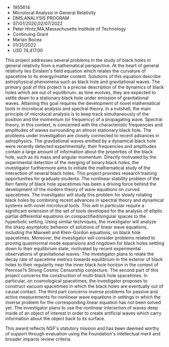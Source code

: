 
* 1955614
* Microlocal Analysis in General Relativity
* DMS,ANALYSIS PROGRAM
* 07/01/2020,02/07/2022
* Peter Hintz,MA,Massachusetts Institute of Technology
* Continuing Grant
* Marian Bocea
* 01/31/2022
* USD 74,417.00

This project addresses several problems in the study of black holes in general
relativity from a mathematical perspective. At the heart of general relativity
lies Einstein's field equation which relates the curvature of spacetime to its
energy/matter content. Solutions of this equation describe astrophysical
phenomena such as black hole and gravitational waves. The primary goal of this
project is a precise description of the dynamics of black holes which are out of
equilibrium: as time evolves, they are expected to settle down to a stationary
black hole under emission of gravitational waves. Attaining this goal requires
the development of novel mathematical tools in microlocal analysis and spectral
theory. In a nutshell, the main principle of microlocal analysis is to keep
track simultaneously of the position and the momentum (or frequency) of a
propagating wave. Spectral theory, in this context, is concerned with the
characteristic frequencies and amplitudes of waves surrounding an almost
stationary black hole. The problems under investigation are closely connected to
recent advances in astrophysics. The gravitational waves emitted by a dynamical
black hole were recently detected experimentally; their frequencies and
amplitudes contain a large amount of information about the properties of the
black hole, such as its mass and angular momentum. Directly motivated by the
experimental detection of the merging of binary black holes, the investigator
furthermore aims to initiate the mathematical study of the interaction of
several black holes. This project provides research training opportunities for
graduate students. The nonlinear stability problem of the Kerr family of black
hole spacetimes has been a driving force behind the development of the modern
theory of wave equations on curved spacetimes. The investigator will study this
problem for slowly rotating black holes by combining recent advances in spectral
theory and dynamical systems with novel microlocal tools. This will in
particular require a significant extension of the set of tools developed for the
analysis of elliptic partial differential equations on compactified/singular
spaces to the hyperbolic setting. Using similar techniques, the investigator
will analyze the sharp asymptotic behavior of solutions of linear wave
equations, including the Maxwell and Klein-Gordon equations, on black hole
spacetimes. Moreover, the investigator will consider problems related to proving
quasinormal mode expansions and ringdown for black holes settling down to their
equilibrium state, motivated by recent experimental observations of
gravitational waves. The investigator plans to relate the decay rate of
spacetime metrics towards equilibrium in the exterior of black holes to their
regularity near the inner black hole horizon in the context of Penrose?s Strong
Cosmic Censorship conjecture. The second part of this project concerns the
construction of multi-black hole spacetimes. In particular, on cosmological
spacetimes, the investigator proposes to construct vacuum spacetimes in which
the black holes are eventually out of causal contact. The third part concerns
inverse problems for passive and active measurements for nonlinear wave
equations in settings in which the inverse problem for the corresponding linear
equation has not been solved yet. The investigator plans to use the nonlinear
interaction of waves deep inside of an object of interest in order to create
artificial waves which carry information about the object back to its surface.

This award reflects NSF's statutory mission and has been deemed worthy of
support through evaluation using the Foundation's intellectual merit and broader
impacts review criteria.
